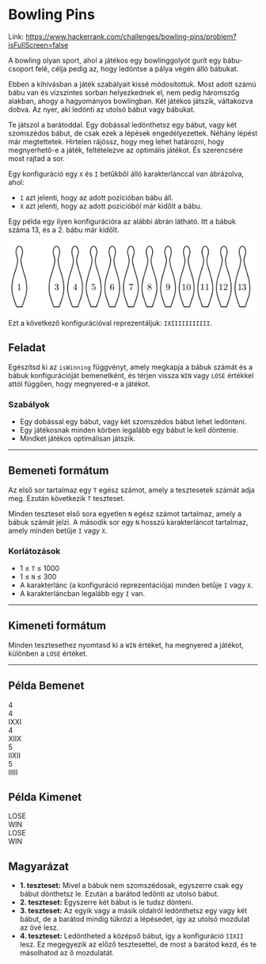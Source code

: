 # Bowling Pins

Link: https://www.hackerrank.com/challenges/bowling-pins/problem?isFullScreen=false

A bowling olyan sport, ahol a játékos egy bowlinggolyót gurít egy bábu-csoport felé, célja pedig az, hogy ledöntse a pálya végén álló bábukat.

Ebben a kihívásban a játék szabályait kissé módosítottuk. Most adott számú bábu van és vízszintes sorban helyezkednek el, nem pedig háromszög alakban, ahogy a hagyományos bowlingban. Két játékos játszik, váltakozva dobva. Az nyer, aki ledönti az utolsó bábut vagy bábukat.

Te játszol a barátoddal. Egy dobással ledönthetsz egy bábut, vagy két szomszédos bábut, de csak ezek a lépések engedélyezettek. Néhány lépést már megtettetek. Hirtelen rájössz, hogy meg lehet határozni, hogy megnyerhető-e a játék, feltételezve az optimális játékot. És szerencsére most rajtad a sor.

Egy konfiguráció egy `X` és `I` betűkből álló karakterlánccal van ábrázolva, ahol:
- `I` azt jelenti, hogy az adott pozícióban bábu áll.
- `X` azt jelenti, hogy az adott pozícióból már kidőlt a bábu.

Egy példa egy ilyen konfigurációra az alábbi ábrán látható. Itt a bábuk száma 13, és a 2. bábu már kidőlt.

![Babuk](pins.png)

Ezt a következő konfigurációval reprezentáljuk: `IXIIIIIIIIIII`.

## Feladat
Egészítsd ki az `isWinning` függvényt, amely megkapja a bábuk számát és a bábuk konfigurációját bemenetként, és térjen vissza `WIN` vagy `LOSE` értékkel attól függően, hogy megnyered-e a játékot.

### Szabályok
- Egy dobással egy bábut, vagy két szomszédos bábut lehet ledönteni.
- Egy játékosnak minden körben legalább egy bábut le kell döntenie.
- Mindkét játékos optimálisan játszik.

---

## Bemeneti formátum
Az első sor tartalmaz egy `T` egész számot, amely a tesztesetek számát adja meg. Ezután következik `T` teszteset.

Minden teszteset első sora egyetlen `N` egész számot tartalmaz, amely a bábuk számát jelzi. A második sor egy `N` hosszú karakterláncot tartalmaz, amely minden betűje `I` vagy `X`.

### Korlátozások

- 1 ≤ `T` ≤ 1000
- 1 ≤ `N` ≤ 300
- A karakterlánc (a konfiguráció reprezentációja) minden betűje `I` vagy `X`.
- A karakterláncban legalább egy `I` van.

---

## Kimeneti formátum
Minden tesztesethez nyomtasd ki a `WIN` értéket, ha megnyered a játékot, különben a `LOSE` értéket.

---

## Példa Bemenet
4  
4  
IXXI  
4  
XIIX  
5  
IIXII  
5  
IIIII

## Példa Kimenet
LOSE  
WIN  
LOSE  
WIN

## Magyarázat

- **1. teszteset:** Mivel a bábuk nem szomszédosak, egyszerre csak egy bábut dönthetsz le. Ezután a barátod ledönti az utolsó bábut.
- **2. teszteset:** Egyszerre két bábut is le tudsz dönteni.
- **3. teszteset:** Az egyik vagy a másik oldalról ledönthetsz egy vagy két bábut, de a barátod mindig tükrözi a lépésedet, így az utolsó mozdulat az övé lesz.
- **4. teszteset:** Ledöntheted a középső bábut, így a konfiguráció `IIXII` lesz. Ez megegyezik az előző tesztesettel, de most a barátod kezd, és te másolhatod az ő mozdulatát.

[http://hr-challenge-images.s3.amazonaws.com/2526/pins.png]: http://hr-challenge-images.s3.amazonaws.com/2526/pins.png
